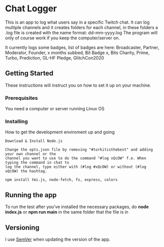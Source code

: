 # Chat Logger

This is an app to log what users say in a specific Twitch chat. It can log multiple channels
and it creates folders for each channel, in these folders a .log file is created with the name format: dd-mm-yyyy.log
The program will only of course work if you keep the computer/server on.

It currently logs some badges, list of badges are here:
          Broadcaster, Partner, Moderator, Founder, x months subbed, Bit Badge x, Bits Charity,
          Prime, Turbo, Prediction, GL-HF Pledge, GlitchCon2020

## Getting Started

These instructions will instruct you on how to set it up on your machine.

### Prerequisites

  You need a computer or server running Linux OS

### Installing

How to get the development enviroment up and going

    Download & Install Node.js
    
    Change the opts.json file by removing "#torkitisthebest" and adding your own channel or the 
    channel you want to use to do the command "#log xQcOW" f.e. When typing the command in chat to
    log the channel, type either with (#log #xQcOW) or without (#log xQcOW) the hashtag.
    
    npm install tmi.js, node-fetch, fs, express, colors

## Running the app

To run the test after you've installed the necessary packages, do **node index.js** or **npm run main** in the same folder that the file is in

## Versioning

I use [SemVer](http://semver.org/) when updating the version of the app.
